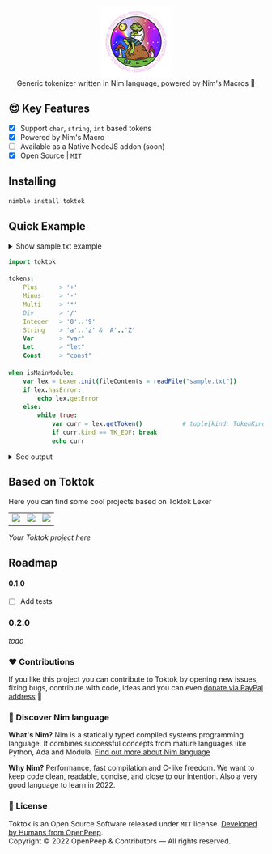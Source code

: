 <p align="center">
    <img src=".github/logo.png" width="140px"><br>
    Generic tokenizer written in Nim language, powered by Nim's Macros 👑
</p>

## 😍 Key Features
- [x] Support `char`, `string`, `int` based tokens
- [x] Powered by Nim's Macro
- [ ] Available as a Native NodeJS addon (soon)
- [x] Open Source | `MIT`

## Installing
```bash
nimble install toktok
```

## Quick Example

<details>
    <summary>Show sample.txt example</summary>

```
const hello = 1 + 1
```

</details>

```nim
import toktok

tokens:
    Plus      > '+'
    Minus     > '-'
    Multi     > '*'
    Div       > '/'
    Integer   > '0'..'9'
    String    > 'a'..'z' & 'A'..'Z'
    Var       > "var"
    Let       > "let"
    Const     > "const"

when isMainModule:
    var lex = Lexer.init(fileContents = readFile("sample.txt"))
    if lex.hasError:
        echo lex.getError
    else:
        while true:
            var curr = lex.getToken()           # tuple[kind: TokenKind, value: string, wsno, col, line: int]
            if curr.kind == TK_EOF: break
            echo curr
```

<details>
    <summary>See output</summary>

```nim
(kind: TK_CONST, value: "const", wsno: 0, col: 0, line: 1)
(kind: TK_IDENTIFIER, value: "hello", wsno: 0, col: 0, line: 1)
(kind: TK_INTEGER, value: "1", wsno: 0, col: 0, line: 1)
(kind: TK_PLUS, value: "+", wsno: 0, col: 0, line: 1)
(kind: TK_INTEGER, value: "1", wsno: 0, col: 0, line: 1)
```

</details>

## Based on Toktok
Here you can find some cool projects based on Toktok Lexer

| | | |
| ---- | ---- | ---- |
| <img src="https://raw.githubusercontent.com/openpeep/tim/main/.github/tim.png" width="115px">   | <img src="https://raw.githubusercontent.com/psypac/psypac/main/.github/psypac.png" width="115px">   | <img src="https://raw.githubusercontent.com/openpeep/parrot/main/.github/parrot-logo.png" width="115px"> |

_Your Toktok project here_

## Roadmap

#### 0.1.0
- [ ] Add tests

### 0.2.0
_todo_

### ❤ Contributions
If you like this project you can contribute to Toktok by opening new issues, fixing bugs, contribute with code, ideas and you can even [donate via PayPal address](https://www.paypal.com/donate/?hosted_button_id=RJK3ZTDWPL55C) 🥰

### 👑 Discover Nim language
<strong>What's Nim?</strong> Nim is a statically typed compiled systems programming language. It combines successful concepts from mature languages like Python, Ada and Modula. [Find out more about Nim language](https://nim-lang.org/)

<strong>Why Nim?</strong> Performance, fast compilation and C-like freedom. We want to keep code clean, readable, concise, and close to our intention. Also a very good language to learn in 2022.

### 🎩 License
Toktok is an Open Source Software released under `MIT` license. [Developed by Humans from OpenPeep](https://github.com/openpeep).<br>
Copyright &copy; 2022 OpenPeep & Contributors &mdash; All rights reserved.
